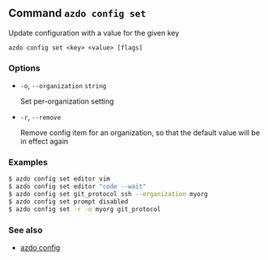 ## Command `azdo config set`

Update configuration with a value for the given key

```
azdo config set <key> <value> [flags]
```

### Options


* `-o`, `--organization` `string`

	Set per-organization setting

* `-r`, `--remove`

	Remove config item for an organization, so that the default value will be in effect again


### Examples

```bash
$ azdo config set editor vim
$ azdo config set editor "code --wait"
$ azdo config set git_protocol ssh --organization myorg
$ azdo config set prompt disabled
$ azdo config set -r -o myorg git_protocol
```

### See also

* [azdo config](./azdo_config.md)
